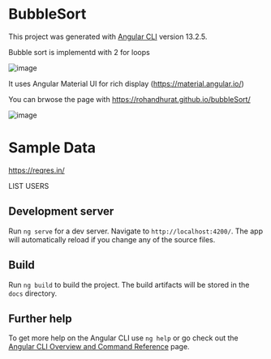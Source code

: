 # BubbleSort

This project was generated with [Angular CLI](https://github.com/angular/angular-cli) version 13.2.5.

Bubble sort is implementd with 2 for loops

![image](https://user-images.githubusercontent.com/42724424/157397389-77b92942-2c47-4c64-9a4c-8f8dba35e8f9.png)

It uses Angular Material UI for rich display (https://material.angular.io/)

You can brwose the page with https://rohandhurat.github.io/bubbleSort/

![image](https://user-images.githubusercontent.com/42724424/157396925-28986713-3477-4abc-bf3b-2bf60618166e.png)

# Sample Data

https://reqres.in/

LIST USERS

## Development server

Run `ng serve` for a dev server. Navigate to `http://localhost:4200/`. The app will automatically reload if you change any of the source files.

## Build

Run `ng build` to build the project. The build artifacts will be stored in the `docs` directory.

## Further help

To get more help on the Angular CLI use `ng help` or go check out the [Angular CLI Overview and Command Reference](https://angular.io/cli) page.
